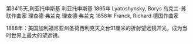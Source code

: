 第3415天,利亚托申斯基
利亚托申斯基 1895年
Lyatoshynsky, Borys 乌克兰-苏联作曲家
理查德·弗兰克
理查德·弗兰克 1858年
Franck, Richard 德国作曲家

1888年：美国加利福尼亚州圣荷西利克天文台91厘米的折射望远镜开光，成为当时世界上最大的望远镜。

